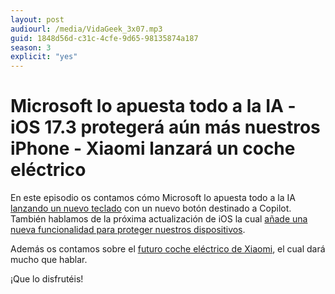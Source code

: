```yaml
---
layout: post
audiourl: /media/VidaGeek_3x07.mp3
guid: 1848d56d-c31c-4cfe-9d65-98135874a187
season: 3
explicit: "yes"
---
```

# Microsoft lo apuesta todo a la IA - iOS 17.3 protegerá aún más nuestros iPhone - Xiaomi lanzará un coche eléctrico

En este episodio os contamos cómo Microsoft lo apuesta todo a la IA [lanzando un nuevo teclado](https://www.genbeta.com/actualidad/nuestros-teclados-cambiaran-30-anos-despues-nueva-tecla-ia-microsoft-al-alcance-nuestros-dedos) con un nuevo botón destinado a Copilot. También hablamos de la próxima actualización de iOS la cual [añade una nueva funcionalidad para proteger nuestros dispositivos](https://blogthinkbig.com/ios-17-3-estrena-stolen-device-protection-que-es-y-por-que-debes-activarlo).

Además os contamos sobre el [futuro coche eléctrico de Xiaomi](https://www.xataka.com/movilidad/xiaomi-su7-coche-electrico-apunta-directamente-a-tesla-porsche-presumiendo-rendimiento-conduccion-autonoma), el cual dará mucho que hablar. 

¡Que lo disfrutéis!
